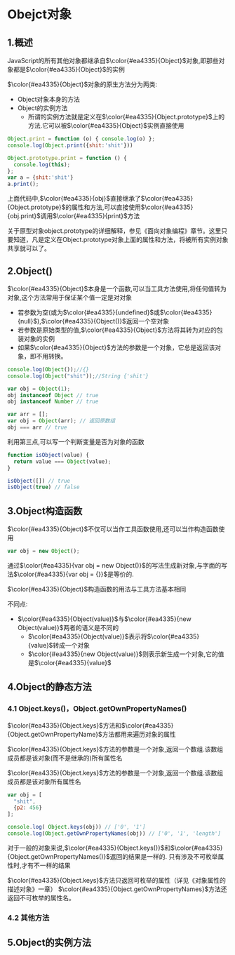 # Obejct对象

## 1.概述

JavaScript的所有其他对象都继承自$\color{#ea4335}{Object}$对象,即那些对象都是$\color{#ea4335}{Object}$的实例

$\color{#ea4335}{Object}$对象的原生方法分为两类:

- Object对象本身的方法
- Object的实例方法
  - 所谓的实例方法就是定义在$\color{#ea4335}{Object.prototype}$上的方法.它可以被$\color{#ea4335}{Object}$实例直接使用

```JavaScript
Object.print = function (o) { console.log(o) };
console.log(Object.print({shit:'shit'}))

Object.prototype.print = function () {
  console.log(this);
};
var a = {shit:'shit'}
a.print();
```

上面代码中,$\color{#ea4335}{obj}$直接继承了$\color{#ea4335}{Object.prototype}$的属性和方法,可以直接使用$\color{#ea4335}{obj.print}$调用$\color{#ea4335}{print}$方法

关于原型对象object.prototype的详细解释，参见《面向对象编程》章节。这里只要知道，凡是定义在Object.prototype对象上面的属性和方法，将被所有实例对象共享就可以了。

## 2.Object()

$\color{#ea4335}{Object}$本身是一个函数,可以当工具方法使用,将任何值转为对象,这个方法常用于保证某个值一定是对对象

- 若参数为空(或为$\color{#ea4335}{undefined}$或$\color{#ea4335}{null}$),$\color{#ea4335}{Object()}$返回一个空对象
- 若参数是原始类型的值,$\color{#ea4335}{Object}$方法将其转为对应的包装对象的实例
- 如果$\color{#ea4335}{Object}$方法的参数是一个对象，它总是返回该对象，即不用转换。

```js
console.log(Object());//{}
console.log(Object("shit"));//String {'shit'}

var obj = Object(1);
obj instanceof Object // true
obj instanceof Number // true

var arr = [];
var obj = Object(arr); // 返回原数组
obj === arr // true
```

利用第三点,可以写一个判断变量是否为对象的函数

```js
function isObject(value) {
  return value === Object(value);
}

isObject([]) // true
isObject(true) // false
```

## 3.Object构造函数

$\color{#ea4335}{Object}$不仅可以当作工具函数使用,还可以当作构造函数使用

```js
var obj = new Object();
```

通过$\color{#ea4335}{var obj = new Object()}$的写法生成新对象,与字面的写法$\color{#ea4335}{var obj = {}}$是等价的.

$\color{#ea4335}{Object}$构造函数的用法与工具方法基本相同

不同点:

- $\color{#ea4335}{Object(value)}$与$\color{#ea4335}{new Object(value)}$两者的语义是不同的
  - $\color{#ea4335}{Object(value)}$表示将$\color{#ea4335}{value}$转成一个对象
  - $\color{#ea4335}{new Object(value)}$则表示新生成一个对象,它的值是$\color{#ea4335}{value}$

## 4.Object的静态方法

### 4.1 Object.keys()，Object.getOwnPropertyNames()

$\color{#ea4335}{Object.keys}$方法和$\color{#ea4335}{Object.getOwnPropertyName}$方法都用来遍历对象的属性

$\color{#ea4335}{Object.keys}$方法的参数是一个对象,返回一个数组.该数组成员都是该对象(而不是继承的)所有属性名

$\color{#ea4335}{Object.keys}$方法的参数是一个对象,返回一个数组.该数组成员都是该对象所有属性名

```js
var obj = [
  "shit",
  {p2: 456}
];

console.log( Object.keys(obj)) // ['0', '1']
console.log(Object.getOwnPropertyNames(obj)) // ['0', '1', 'length']
```

对于一般的对象来说,$\color{#ea4335}{Object.keys()}$和$\color{#ea4335}{Object.getOwnPropertyNames()}$返回的结果是一样的. 只有涉及不可枚举属性时,才有不一样的结果

$\color{#ea4335}{Object.keys}$方法只返回可枚举的属性（详见《对象属性的描述对象》一章）
$\color{#ea4335}{Object.getOwnPropertyNames}$方法还返回不可枚举的属性名。

### 4.2 其他方法

## 5.Object的实例方法
